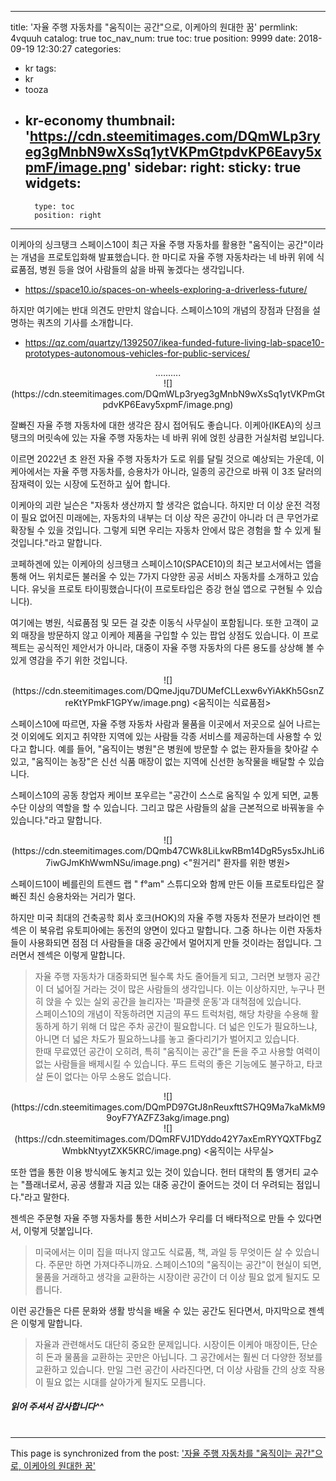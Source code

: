 
---
title: '자율 주행 자동차를 "움직이는 공간"으로, 이케아의 원대한 꿈'
permlink: 4vquuh
catalog: true
toc_nav_num: true
toc: true
position: 9999
date: 2018-09-19 12:30:27
categories:
- kr
tags:
- kr
- tooza
- kr-economy
thumbnail: 'https://cdn.steemitimages.com/DQmWLp3ryeg3gMnbN9wXsSq1ytVKPmGtpdvKP6Eavy5xpmF/image.png'
sidebar:
    right:
        sticky: true
widgets:
    -
        type: toc
        position: right
---


이케아의 싱크탱크 스페이스10이 최근 자율 주행 자동차를 활용한 "움직이는 공간"이라는 개념을 프로토입화해 발표했습니다. 한 마디로 자율 주행 자동차라는 네 바퀴 위에 식료품점, 병원 등을 얹어 사람들의 삶을 바꿔 놓겠다는 생각입니다. 

- https://space10.io/spaces-on-wheels-exploring-a-driverless-future/ 

하지만 여기에는 반대 의견도 만만치 않습니다. 스페이스10의 개념의 장점과 단점을 설명하는 쿼츠의 기사를 소개합니다. 

- https://qz.com/quartzy/1392507/ikea-funded-future-living-lab-space10-prototypes-autonomous-vehicles-for-public-services/ 

<center> 
.......... 
</center> 

<center> 
![](https://cdn.steemitimages.com/DQmWLp3ryeg3gMnbN9wXsSq1ytVKPmGtpdvKP6Eavy5xpmF/image.png)
</center> 

잘빠진 자율 주행 자동차에 대한 생각은 잠시 접어둬도 좋습니다. 이케아(IKEA)의 싱크탱크의 머릿속에 있는 자율 주행 자동차는 네 바퀴 위에 얹힌 상큼한 거실처럼 보입니다.  

이르면 2022년 초 완전 자율 주행 자동차가 도로 위를 달릴 것으로 예상되는 가운데, 이케아에서는 자율 주행 자동차를, 승용차가 아니라, 일종의 공간으로 바꿔 이 3조 달러의 잠재력이 있는 시장에 도전하고 싶어 합니다. 

이케아의 괴란 닐슨은  "자동차 생산까지 할 생각은 없습니다. 하지만 더 이상 운전 걱정이 필요 없어진 미래에는, 자동차의 내부는 더 이상 작은 공간이 아니라 더 큰 무언가로 확장될 수 있을 것입니다. 그렇게 되면 우리는 자동차 안에서 많은 경험을 할 수 있게 될 것입니다."라고 말합니다. 

코페하겐에 있는 이케아의 싱크탱크 스페이스10(SPACE10)의 최근 보고서에서는 앱을 통해 어느 위치로든 불러올 수 있는 7가지 다양한 공공 서비스 자동차를 소개하고 있습니다. 유닛을 프로토 타이핑했습니다(이 프로토타입은 증강 현실 앱으로 구현될 수 있습니다).  

여기에는 병원, 식료품점 및 모든 걸 갖춘 이동식 사무실이 포함됩니다. 또한 고객이 교외 매장을 방문하지 않고 이케아 제품을 구입할 수 있는 팝업 상점도 있습니다. 이 프로젝트는 공식적인 제안서가 아니라, 대중이 자율 주행 자동차의 다른 용도를 상상해 볼 수 있게 영감을 주기 위한 것입니다. 

<center> 
![](https://cdn.steemitimages.com/DQmeJjqu7DUMefCLLexw6vYiAkKh5GsnZreKtYPmkF1GPYw/image.png)
<움직이는 식료품점> 
</center> 

스페이스10에 따르면, 자율 주행 자동차 사람과 물품을 이곳에서 저곳으로 실어 나르는 것 이외에도 외지고 취약한 지역에 있는 사람들 각종 서비스를 제공하는데 사용할 수 있다고 합니다. 예를 들어, "움직이는 병원"은 병원에 방문할 수 없는 환자들을 찾아갈 수 있고, "움직이는 농장"은 신선 식품 매장이 없는 지역에 신선한 농작물을 배달할 수 있습니다.  

스페이스10의 공동 창업자 케이브 포우르는 "공간이 스스로 움직일 수 있게 되면, 교통수단 이상의 역할을 할 수 있습니다. 그리고 많은 사람들의 삶을 근본적으로 바꿔놓을 수 있습니다."라고 말합니다.  

<center> 
![](https://cdn.steemitimages.com/DQmb47CWk8LiLkwRBm14DgR5ys5xJhLi67iwGJmKhWwmNSu/image.png)
<"원거리" 환자를 위한 병원> 
</center> 

스페이드10이 베를린의 트렌드 랩 " f°am" 스튜디오와 함께 만든 이들 프로토타입은 잘빠진 최신 승용차와는 거리가 멀다. 

하지만 미국 최대의 건축공학 회사 호크(HOK)의 자율 주행 자동차 전문가 브라이언 젠섹은 이 북유럽 유토피아에는 동전의 양면이 있다고 말합니다. 그중 하나는 이런 자동차들이 사용화되면 점점 더 사람들을 대중 공간에서 멀어지게 만들 것이라는 점입니다. 그러면서 젠섹은 이렇게 말합니다. 

>자율 주행 자동차가 대중화되면 될수록 차도 줄어들게 되고, 그러면 보행자 공간이 더 넓어질 거라는 것이 많은 사람들의 생각입니다. 이는 이상하지만, 누구나 편히 앉을 수 있는 실외 공간을 늘리자는 '파클렛 운동'과 대척점에 있습니다.  
>스페이스10의 개념이 작동하려면 지금의 푸드 트럭처럼, 해당 차량을 수용해 활동하게 하기 위해 더 많은 주차 공간이 필요합니다. 더 넓은 인도가 필요하느냐, 아니면 더 넓은 차도가 필요하느냐를 놓고 줄다리기가 벌어지고 있습니다.  
>한때 무료였던 공간이 오히려, 특히 "움직이는 공간"을 돈을 주고 사용할 여력이 없는 사람들을 배제시킬 수 있습니다. 푸드 트럭의 좋은 기능에도 불구하고, 타코 살 돈이 없다는 아무 소용도 없습니다.  

<center> 
![](https://cdn.steemitimages.com/DQmPD97GtJ8nReuxfttS7HQ9Ma7kaMkM99oyF7YAZFZ3akg/image.png)
</center> 

<center> 
![](https://cdn.steemitimages.com/DQmRFVJ1DYddo42Y7axEmRYYQXTFbgZWmbkNtyytZXK5KRC/image.png)
<움직이는 사무실> 
</center> 


또한 앱을 통한 이용 방식에도 놓치고 있는 것이 있습니다. 헌터 대학의 톰 앵거티 교수는 "플래너로서, 공공 생활과 지금 있는 대중 공간이 줄어드는 것이 더 우려되는 점입니다."라고 말한다. 

젠섹은 주문형 자율 주행 자동차를 통한 서비스가 우리를 더 배타적으로 만들 수 있다면서, 이렇게 덧붙입니다. 

>미국에서는 이미 집을 떠나지 않고도 식료품, 책, 과일 등 무엇이든 살 수 있습니다. 주문만 하면 가져다주니까요. 스페이스10의 "움직이는 공간"이 현실이 되면, 물품을 거래하고 생각을 교환하는 시장이란 공간이 더 이상 필요 없게 될지도 모릅니다. 

이런 공간들은 다른 문화와 생활 방식을 배울 수 있는 공간도 된다면서, 마지막으로 젠섹은 이렇게 말합니다. 
  
>자율과 관련해서도 대단히 중요한 문제입니다. 시장이든 이케아 매장이든, 단순히 돈과 물품을 교환하는 곳만은 아닙니다. 그 공간에서는 훨씬 더 다양한 정보를  교환하고 있습니다.  만일 그런 공간이 사라진다면, 더 이상 사람들 간의 상호 작용이 필요 없는 시대를 살아가게 될지도 모릅니다.

#### *읽어 주셔서 감사합니다^^*
#
#

- - -

This page is synchronized from the post: ['자율 주행 자동차를 "움직이는 공간"으로, 이케아의 원대한 꿈'](https://steemit.com/@pius.pius/4vquuh)
